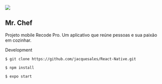 ![](https://imgur.com/pZ3rtvi.png)

## Mr. Chef
Projeto mobile Recode Pro. 
Um aplicativo que reúne pessoas e sua paixão em cozinhar.



Development

`$ git clone https://github.com/jacquesales/React-Native.git`

`$ npm install`

`$ expo start`